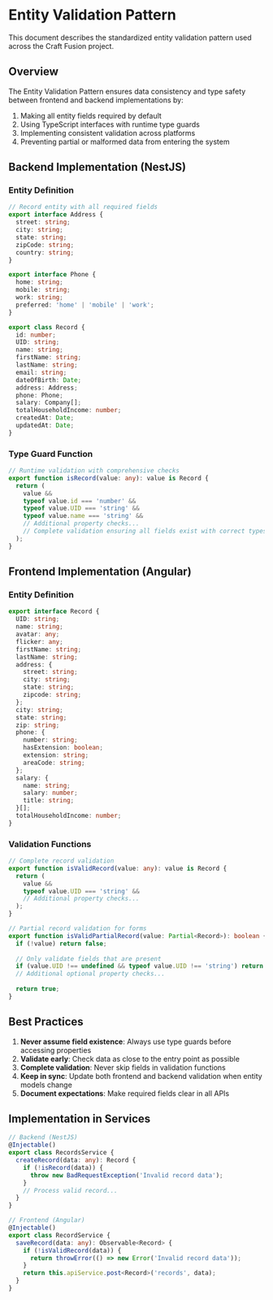 # Entity Validation Pattern

This document describes the standardized entity validation pattern used across the Craft Fusion project.

## Overview

The Entity Validation Pattern ensures data consistency and type safety between frontend and backend implementations by:

1. Making all entity fields required by default
2. Using TypeScript interfaces with runtime type guards
3. Implementing consistent validation across platforms
4. Preventing partial or malformed data from entering the system

## Backend Implementation (NestJS)

### Entity Definition

```typescript
// Record entity with all required fields
export interface Address {
  street: string;
  city: string;
  state: string;
  zipCode: string;
  country: string;
}

export interface Phone {
  home: string;
  mobile: string;
  work: string;
  preferred: 'home' | 'mobile' | 'work';
}

export class Record {
  id: number;
  UID: string;
  name: string;
  firstName: string;
  lastName: string;
  email: string;
  dateOfBirth: Date;
  address: Address;
  phone: Phone;
  salary: Company[];
  totalHouseholdIncome: number;
  createdAt: Date;
  updatedAt: Date;
}
```

### Type Guard Function

```typescript
// Runtime validation with comprehensive checks
export function isRecord(value: any): value is Record {
  return (
    value &&
    typeof value.id === 'number' &&
    typeof value.UID === 'string' &&
    typeof value.name === 'string' &&
    // Additional property checks...
    // Complete validation ensuring all fields exist with correct types
  );
}
```

## Frontend Implementation (Angular)

### Entity Definition

```typescript
export interface Record {
  UID: string;
  name: string;
  avatar: any;
  flicker: any;
  firstName: string;
  lastName: string;
  address: {
    street: string;
    city: string;
    state: string;
    zipcode: string;
  };
  city: string;
  state: string;
  zip: string;
  phone: {
    number: string;
    hasExtension: boolean;
    extension: string;
    areaCode: string;
  };
  salary: {
    name: string;
    salary: number;
    title: string;
  }[];
  totalHouseholdIncome: number;
}
```

### Validation Functions

```typescript
// Complete record validation
export function isValidRecord(value: any): value is Record {
  return (
    value &&
    typeof value.UID === 'string' &&
    // Additional property checks...
  );
}

// Partial record validation for forms
export function isValidPartialRecord(value: Partial<Record>): boolean {
  if (!value) return false;
  
  // Only validate fields that are present
  if (value.UID !== undefined && typeof value.UID !== 'string') return false;
  // Additional optional property checks...
  
  return true;
}
```

## Best Practices

1. **Never assume field existence**: Always use type guards before accessing properties
2. **Validate early**: Check data as close to the entry point as possible
3. **Complete validation**: Never skip fields in validation functions
4. **Keep in sync**: Update both frontend and backend validation when entity models change
5. **Document expectations**: Make required fields clear in all APIs

## Implementation in Services

```typescript
// Backend (NestJS)
@Injectable()
export class RecordsService {
  createRecord(data: any): Record {
    if (!isRecord(data)) {
      throw new BadRequestException('Invalid record data');
    }
    // Process valid record...
  }
}

// Frontend (Angular)
@Injectable()
export class RecordService {
  saveRecord(data: any): Observable<Record> {
    if (!isValidRecord(data)) {
      return throwError(() => new Error('Invalid record data'));
    }
    return this.apiService.post<Record>('records', data);
  }
}
```
